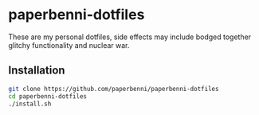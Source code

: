 # paperbenni-dotfiles

These are my personal dotfiles, side effects may include bodged together
glitchy functionality and nuclear war.

## Installation

```sh
git clone https://github.com/paperbenni/paperbenni-dotfiles
cd paperbenni-dotfiles
./install.sh
```
